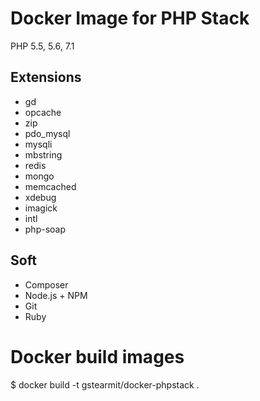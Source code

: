 # Docker Image for PHP Stack

PHP 5.5, 5.6, 7.1

## Extensions

- gd
- opcache
- zip
- pdo_mysql
- mysqli
- mbstring
- redis
- mongo
- memcached
- xdebug
- imagick
- intl
- php-soap

## Soft

- Composer
- Node.js + NPM
- Git
- Ruby

# Docker build images 
 $ docker build -t gstearmit/docker-phpstack .